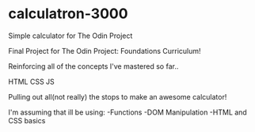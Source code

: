 # calculatron-3000
Simple calculator  for The Odin Project

Final Project for The Odin Project: Foundations Curriculum!

Reinforcing all of the concepts I've mastered so far..

HTML
CSS
JS

Pulling out all(not really) the stops to make an awesome calculator!

I'm assuming that ill be using:
-Functions
-DOM Manipulation
-HTML and CSS basics